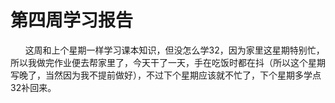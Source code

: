 # 第四周学习报告
&nbsp;&nbsp;&nbsp;&nbsp;&nbsp;&nbsp;这周和上个星期一样学习课本知识，但没怎么学32，因为家里这星期特别忙，所以我做完作业便去帮家里了，今天干了一天，手在吃饭时都在抖（所以这个星期写晚了，当然因为我不提前做好），不过下个星期应该就不忙了，下个星期多学点32补回来。
